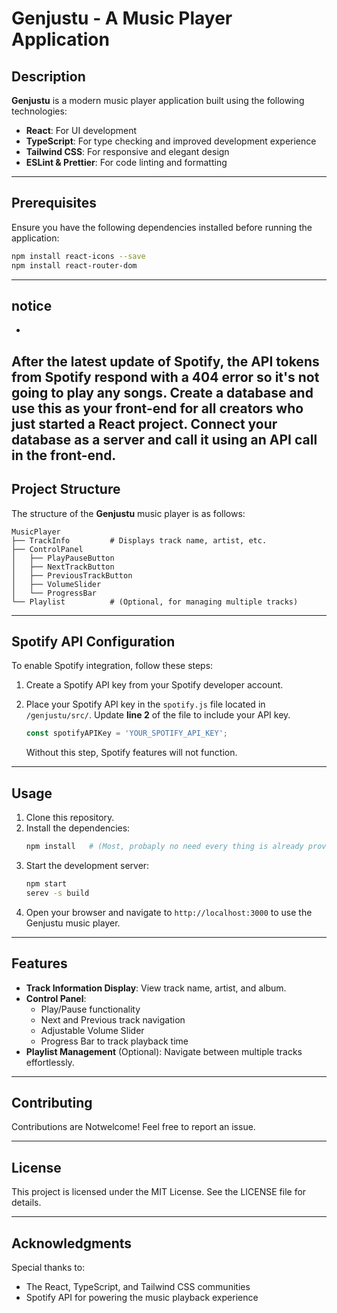 # Genjustu - A Music Player Application

## Description
**Genjustu** is a modern music player application built using the following technologies:
- **React**: For UI development
- **TypeScript**: For type checking and improved development experience
- **Tailwind CSS**: For responsive and elegant design
- **ESLint & Prettier**: For code linting and formatting

---

## Prerequisites
Ensure you have the following dependencies installed before running the application:

```bash
npm install react-icons --save
npm install react-router-dom
```

---

## notice
-
After the latest update of Spotify, the API tokens from Spotify respond with a 404 error so it's not going to play any songs. Create a database and use this as your front-end for all creators who just started a React project. Connect your database as a server and call it using an API call in the front-end. 
---

## Project Structure
The structure of the **Genjustu** music player is as follows:

```
MusicPlayer
├── TrackInfo         # Displays track name, artist, etc.
├── ControlPanel
│   ├── PlayPauseButton
│   ├── NextTrackButton
│   ├── PreviousTrackButton
│   ├── VolumeSlider
│   └── ProgressBar
└── Playlist          # (Optional, for managing multiple tracks)
```

---

## Spotify API Configuration
To enable Spotify integration, follow these steps:
1. Create a Spotify API key from your Spotify developer account.
2. Place your Spotify API key in the `spotify.js` file located in `/genjustu/src/`. Update **line 2** of the file to include your API key.
   
   ```javascript
   const spotifyAPIKey = 'YOUR_SPOTIFY_API_KEY';
   ```
   
   Without this step, Spotify features will not function.

---

## Usage
1. Clone this repository.
2. Install the dependencies:
   ```bash
   npm install   # (Most, probaply no need every thing is already provided)
   ```
3. Start the development server:
   ```bash
   npm start
   serev -s build
   ```
4. Open your browser and navigate to `http://localhost:3000` to use the Genjustu music player.

---

## Features
- **Track Information Display**: View track name, artist, and album.
- **Control Panel**:
  - Play/Pause functionality
  - Next and Previous track navigation
  - Adjustable Volume Slider
  - Progress Bar to track playback time
- **Playlist Management** (Optional): Navigate between multiple tracks effortlessly.

---

## Contributing
Contributions are Notwelcome! Feel free to report an issue.

---

## License
This project is licensed under the MIT License. See the LICENSE file for details.

---

## Acknowledgments
Special thanks to:
- The React, TypeScript, and Tailwind CSS communities
- Spotify API for powering the music playback experience
